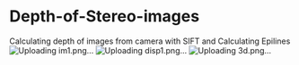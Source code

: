 # Depth-of-Stereo-images

Calculating depth of images from camera with SIFT and Calculating Epilines![Uploading im1.png…]()
![Uploading disp1.png…]()
![Uploading 3d.png…]()
